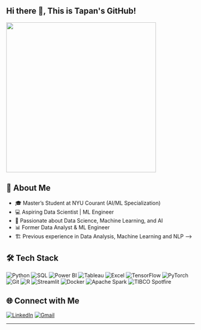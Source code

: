 ## Hi there 👋, This is Tapan's GitHub! 
<img src="https://media.giphy.com/media/QTfX9Ejfra3ZmNxh6B/giphy.gif" width="400">


## 🚀 About Me
- 🎓 Master’s Student at NYU Courant (AI/ML Specialization)
- 💻 Aspiring Data Scientist | ML Engineer
- 🔬 Passionate about Data Science, Machine Learning, and AI
- 📊 Former Data Analyst & ML Engineer
- 🏗️ Previous experience in Data Analysis, Machine Learning and NLP
-->
## 🛠️ Tech Stack
![Python](https://img.shields.io/badge/Python-3776AB?style=for-the-badge&logo=python&logoColor=white)
![SQL](https://img.shields.io/badge/SQL-4479A1?style=for-the-badge&logo=sql&logoColor=white)
![Power BI](https://img.shields.io/badge/Power%20BI-F2C811?style=for-the-badge&logo=powerbi&logoColor=black)
![Tableau](https://img.shields.io/badge/Tableau-E97627?style=for-the-badge&logo=tableau&logoColor=white)
![Excel](https://img.shields.io/badge/Excel-217346?style=for-the-badge&logo=microsoft-excel&logoColor=white)
![TensorFlow](https://img.shields.io/badge/TensorFlow-FF6F00?style=for-the-badge&logo=tensorflow&logoColor=white)
![PyTorch](https://img.shields.io/badge/PyTorch-EE4C2C?style=for-the-badge&logo=pytorch&logoColor=white)
![Git](https://img.shields.io/badge/Git-F05032?style=for-the-badge&logo=git&logoColor=white)
![R](https://img.shields.io/badge/R-276DC3?style=for-the-badge&logo=r&logoColor=white)
![Streamlit](https://img.shields.io/badge/Streamlit-FF4B4B?style=for-the-badge&logo=streamlit&logoColor=white)
![Docker](https://img.shields.io/badge/Docker-2496ED?style=for-the-badge&logo=docker&logoColor=white)
![Apache Spark](https://img.shields.io/badge/Apache%20Spark-FDEE21?style=for-the-badge&logo=apachespark&logoColor=black)
![TIBCO Spotfire](https://img.shields.io/badge/TIBCO%20Spotfire-007ACC?style=for-the-badge&logo=tibco&logoColor=white)

## 🌐 Connect with Me
[![LinkedIn](https://img.shields.io/badge/LinkedIn-0A66C2?style=for-the-badge&logo=linkedin&logoColor=white)](https://www.linkedin.com/in/tapan-khaladkar-ba6513168/)
[![Gmail](https://img.shields.io/badge/Gmail-D14836?style=for-the-badge&logo=gmail&logoColor=white)](mailto:tapankhaladkar@gmail.com)

---

